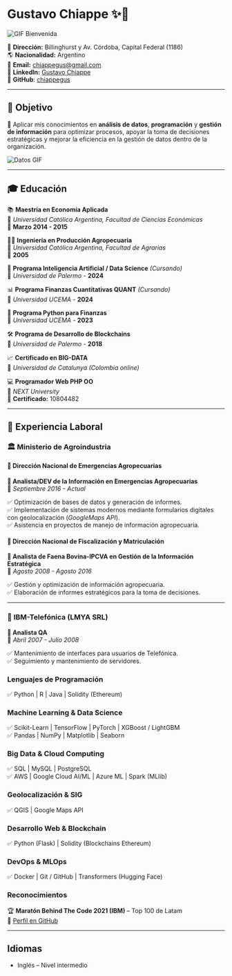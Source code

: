 # Gustavo Chiappe ✨🚀  

![GIF Bienvenida](https://media.giphy.com/media/xT0xeJpnrWC4XWblEk/giphy.gif)  

📍 **Dirección:** Billinghurst y Av. Córdoba, Capital Federal (1186)  
🌎 **Nacionalidad:** Argentino  
📧 **Email:** chiappegus@gmail.com  
🔗 **LinkedIn:** [Gustavo Chiappe](https://www.linkedin.com/in/gustavo-c-9a53059/)  
🐙 **GitHub**: [chiappegus](https://chiappegus.github.io/CV-Gustavo-Chiappe/)  

---

## 🎯 **Objetivo**  

🚀 Aplicar mis conocimientos en **análisis de datos**, **programación** y **gestión de información** para optimizar procesos, apoyar la toma de decisiones estratégicas y mejorar la eficiencia en la gestión de datos dentro de la organización.  

![Datos GIF](https://media.giphy.com/media/3o7TKP9ln2Dr6ze6p2/giphy.gif)  

---

## 🎓 **Educación**  

📚 **Maestría en Economía Aplicada**  
📍 *Universidad Católica Argentina, Facultad de Ciencias Económicas*  
📅 **Marzo 2014 - 2015**  

🧑‍🎓 **Ingeniería en Producción Agropecuaria**  
📍 *Universidad Católica Argentina, Facultad de Agrarias*  
📅 **2005**  

🤖 **Programa Inteligencia Artificial / Data Science** *(Cursando)*  
📍 *Universidad de Palermo* - **2024**  

📊 **Programa Finanzas Cuantitativas QUANT** *(Cursando)*  
📍 *Universidad UCEMA* - **2024**  

🐍 **Programa Python para Finanzas**  
📍 *Universidad UCEMA* - **2023**  

🛠️ **Programa de Desarrollo de Blockchains**  
📍 *Universidad de Palermo* - **2018**  

📈 **Certificado en BIG-DATA**  
📍 *Universidad de Catalunya (Colombia online)*  

💻 **Programador Web PHP OO**  
📍 *NEXT University*  
🔖 **Certificado:** 10804482  

---

## 🏢 **Experiencia Laboral**  

### 🏛️ **Ministerio de Agroindustria**  
#### 📍 Dirección Nacional de Emergencias Agropecuarias  
**🔹 Analista/DEV de la Información en Emergencias Agropecuarias**  
📅 _Septiembre 2016 - Actual_  

✅ Optimización de bases de datos y generación de informes.  
✅ Implementación de sistemas modernos mediante formularios digitales con geolocalización (*GoogleMaps API*).  
✅ Asistencia en proyectos de manejo de información agropecuaria.  

#### 📍 Dirección Nacional de Fiscalización y Matriculación  
**🔹 Analista de Faena Bovina-IPCVA en Gestión de la Información Estratégica**  
📅 _Agosto 2008 - Agosto 2016_  

✅ Gestión y optimización de información agropecuaria.  
✅ Elaboración de informes estratégicos para la toma de decisiones.  

---

### 💾 **IBM-Telefónica (LMYA SRL)**  
**🔹 Analista QA**  
📅 _Abril 2007 - Julio 2008_  

✅ Mantenimiento de interfaces para usuarios de Telefónica.  
✅ Seguimiento y mantenimiento de servidores. 

### **Lenguajes de Programación**  
✅ Python | R | Java | Solidity (Ethereum)  

### **Machine Learning & Data Science**  
✅ Scikit-Learn | TensorFlow | PyTorch | XGBoost / LightGBM  
✅ Pandas | NumPy | Matplotlib | Seaborn  

### **Big Data & Cloud Computing**  
✅ SQL | MySQL | PostgreSQL  
✅ AWS | Google Cloud AI/ML | Azure ML | Spark (MLlib)  

### **Geolocalización & SIG**  
✅ QGIS | Google Maps API  

### **Desarrollo Web & Blockchain**  
✅ Python (Flask) | Solidity (Blockchains Ethereum)  

### **DevOps & MLOps**  
✅ Docker | Git / GitHub | Transformers (Hugging Face)  

### **Reconocimientos**  
🏆 **Maratón Behind The Code 2021 (IBM)** – Top 100 de Latam  
🔗 [Perfil en GitHub](https://github.com/maratonadev-la)  

---

## Idiomas  
- Inglés – Nivel intermedio  

